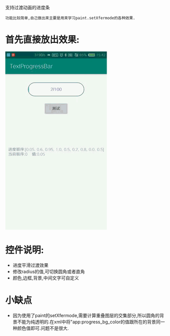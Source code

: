 支持过渡动画的进度条

	功能比较简单,自己做出来主要是用来学习paint.setXfermode的各种效果.

# 首先直接放出效果:

![demo.gif](sample/demo.gif)

# 控件说明:
+ 进度平滑过渡效果
+ 修改radius的值,可切换圆角或者直角
+ 颜色,边框,背景,中间文字可自定义

# 小缺点
+ 因为使用了paint的setXfermode,需要计算重叠图层的交集部分,所以圆角的背景不能为纯透明的.在xml中将"app:progress_bg_color的值跟所在的背景同一种颜色值即可.问题不是很大.